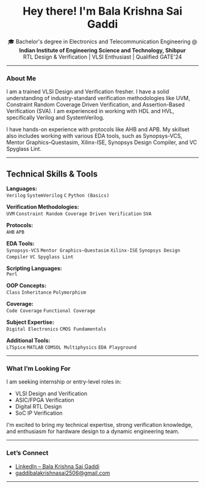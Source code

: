 <h1 align="center">Hey there! I'm Bala Krishna Sai Gaddi</h1>

<p align="center">
  🎓  Bachelor's degree in Electronics and Telecommunication Engineering @ <b>Indian Institute of Engineering Science and Technology, Shibpur</b><br>
      RTL Design & Verification | VLSI Enthusiast | Qualified GATE'24
</p>

---

###  About Me

I am a trained VLSI Design and Verification fresher. I have a solid understanding of industry-standard verification methodologies like UVM, Constraint Random Coverage Driven Verification, and Assertion-Based Verification (SVA). I am experienced in working with HDL and HVL, specifically Verilog and SystemVerilog.

I have hands-on experience with protocols like AHB and APB. My skillset also includes working with various EDA tools, such as Synopsys-VCS, Mentor Graphics–Questasim, Xilinx-ISE, Synopsys Design Compiler, and VC Spyglass Lint.

---

## Technical Skills & Tools

**Languages:**  
`Verilog` `SystemVerilog` `C` `Python (Basics)`

**Verification Methodologies:**  
`UVM` `Constraint Random Coverage Driven Verification` `SVA`

**Protocols:**  
`AHB` `APB`

**EDA Tools:**  
`Synopsys-VCS` `Mentor Graphics–Questasim` `Xilinx-ISE` `Synopsys Design Compiler` `VC Spyglass Lint`

**Scripting Languages:**  
`Perl`

**OOP Concepts:**  
`Class` `Inheritance` `Polymorphism`

**Coverage:**  
`Code Coverage` `Functional Coverage`

**Subject Expertise:**  
`Digital Electronics` `CMOS Fundamentals`

**Additional Tools:**  
`LTSpice` `MATLAB` `COMSOL Multiphysics` `EDA Playground`

---

### What I’m Looking For

I am seeking internship or entry-level roles in:

- VLSI Design and Verification
- ASIC/FPGA Verification
- Digital RTL Design
- SoC IP Verification

I'm excited to bring my technical expertise, strong verification knowledge, and enthusiasm for hardware design to a dynamic engineering team.

---

### Let’s Connect

- [LinkedIn – Bala Krishna Sai Gaddi](https://www.linkedin.com/in/bala-krishna-sai-gaddi/) 
- gaddibalakrishnasai2506@gmail.com 

---
